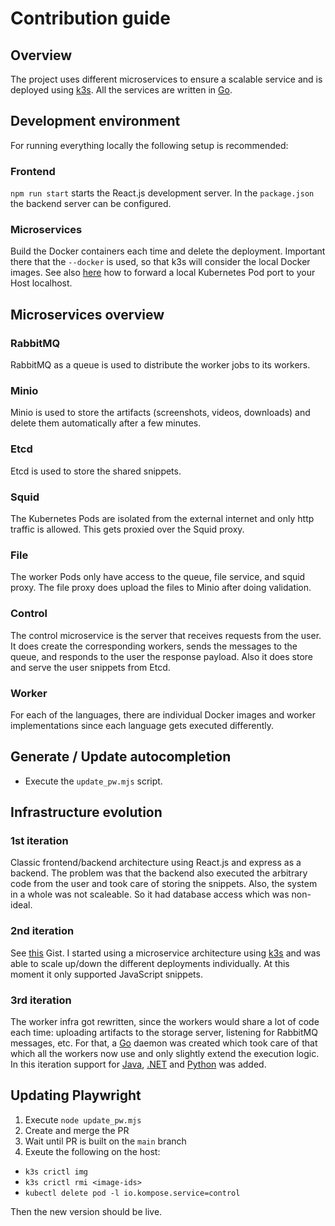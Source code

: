 # Contribution guide

## Overview

The project uses different microservices to ensure a scalable service and is deployed using [k3s](https://k3s.io). All the services are written in [Go](https://golang.org).

## Development environment

For running everything locally the following setup is recommended:

### Frontend

`npm run start` starts the React.js development server. In the `package.json` the backend server can be configured.

### Microservices

Build the Docker containers each time and delete the deployment. Important there that the `--docker` is used, so that k3s will consider the local Docker images. See also [here](https://kubernetes.io/docs/tasks/access-application-cluster/port-forward-access-application-cluster/#forward-a-local-port-to-a-port-on-the-pod) how to forward a local Kubernetes Pod port to your Host localhost.

## Microservices overview

### RabbitMQ

RabbitMQ as a queue is used to distribute the worker jobs to its workers.

### Minio

Minio is used to store the artifacts (screenshots, videos, downloads) and delete them automatically after a few minutes.

### Etcd

Etcd is used to store the shared snippets.

### Squid

The Kubernetes Pods are isolated from the external internet and only http traffic is allowed. This gets proxied over the Squid proxy.

### File

The worker Pods only have access to the queue, file service, and squid proxy. The file proxy does upload the files to Minio after doing validation.

### Control

The control microservice is the server that receives requests from the user. It does create the corresponding workers, sends the messages to the queue, and responds to the user the response payload. Also it does store and serve the user snippets from Etcd.

### Worker

For each of the languages, there are individual Docker images and worker implementations since each language gets executed differently.

## Generate / Update autocompletion

- Execute the `update_pw.mjs` script.

## Infrastructure evolution

### 1st iteration

Classic frontend/backend architecture using React.js and express as a backend. The problem was that the backend also executed the arbitrary code from the user and took care of storing the snippets. Also, the system in a whole was not scaleable. So it had database access which was non-ideal.

### 2nd iteration

See [this](https://gist.github.com/mxschmitt/303ed443a0219dce51633ceb9eedb97e) Gist. I started using a microservice architecture using [k3s](https://k3s.io) and was able to scale up/down the different deployments individually. At this moment it only supported JavaScript snippets.

### 3rd iteration

The worker infra got rewritten, since the workers would share a lot of code each time: uploading artifacts to the storage server, listening for RabbitMQ messages, etc. For that, a [Go](https://golang.org) daemon was created which took care of that which all the workers now use and only slightly extend the execution logic. In this iteration support for [Java](https://github.com/microsoft/playwright-java), [.NET](https://github.com/microsoft/playwright-dotnet) and [Python](https://github.com/microsoft/playwright-python) was added.

## Updating Playwright

1. Execute `node update_pw.mjs`
1. Create and merge the PR
1. Wait until PR is built on the `main` branch
1. Exeute the following on the host:
  - `k3s crictl img`
  - `k3s crictl rmi <image-ids>`
  - `kubectl delete pod -l io.kompose.service=control`

Then the new version should be live.
